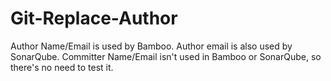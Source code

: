 # Git-Replace-Author


Author Name/Email is used by Bamboo. Author email is also used by SonarQube.
Committer Name/Email isn't used in Bamboo or SonarQube, so there's no need to test it.
